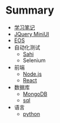 # Summary

* [学习笔记](README.md)
* [JQuery MiniUI](miniui.md)
* [EOS](eos.md)
* 自动化测试
  * [Sahi](Sahi.md)
  * Selenium
* 前端
  * [Node.js](nodejs.md)
  * [React](react.md)
* 数据库
  * [MongoDB](mongodb.md)
  * [sql](sql.md)
* 语言
  * [python](python.md)

